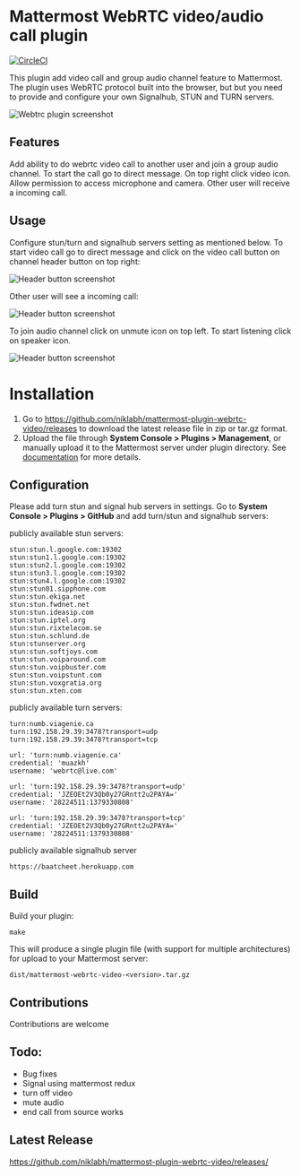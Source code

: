 # Mattermost WebRTC video/audio call plugin

[![CircleCI](https://circleci.com/gh/niklabh/mattermost-plugin-webrtc-video.svg?style=svg)](https://circleci.com/gh/niklabh/mattermost-plugin-webrtc-video)

This plugin add video call and group audio channel feature to Mattermost. The plugin uses WebRTC
protocol built into the browser, but but you need to provide and configure your
own Signalhub, STUN and TURN servers.


![Webtrc plugin screenshot](https://github.com/niklabh/mattermost-plugin-webrtc-video/raw/master/assets/screen.jpg)

## Features

Add ability to do webrtc video call to another user and join a group audio channel. To start the call go to direct message. On top right click video icon. Allow permission to access microphone and camera. Other user will receive a incoming call.

## Usage

Configure stun/turn and signalhub servers setting as mentioned below. To start video call go to direct message and click on the video call button on channel header button on top right:

![Header button screenshot](https://github.com/niklabh/mattermost-plugin-webrtc-video/raw/master/assets/header-button.png)

Other user will see a incoming call:

![Header button screenshot](https://github.com/niklabh/mattermost-plugin-webrtc-video/raw/master/assets/calling.png)

To join audio channel click on unmute icon on top left. To start listening click on speaker icon.

![Header button screenshot](https://github.com/niklabh/mattermost-plugin-webrtc-video/raw/master/assets/voice-channel.png)

# Installation

1. Go to https://github.com/niklabh/mattermost-plugin-webrtc-video/releases to download the latest release file in zip or tar.gz format.
2. Upload the file through **System Console > Plugins > Management**, or manually upload it to the Mattermost server under plugin directory. See [documentation](https://docs.mattermost.com/administration/plugins.html#set-up-guide) for more details.

## Configuration

Please add turn stun and signal hub servers in settings. Go to **System Console > Plugins > GitHub** and add turn/stun and signalhub servers:

publicly available stun servers:
```
stun:stun.l.google.com:19302
stun:stun1.l.google.com:19302
stun:stun2.l.google.com:19302
stun:stun3.l.google.com:19302
stun:stun4.l.google.com:19302
stun:stun01.sipphone.com
stun:stun.ekiga.net
stun:stun.fwdnet.net
stun:stun.ideasip.com
stun:stun.iptel.org
stun:stun.rixtelecom.se
stun:stun.schlund.de
stun:stunserver.org
stun:stun.softjoys.com
stun:stun.voiparound.com
stun:stun.voipbuster.com
stun:stun.voipstunt.com
stun:stun.voxgratia.org
stun:stun.xten.com
```
publicly available turn servers:
```
turn:numb.viagenie.ca
turn:192.158.29.39:3478?transport=udp
turn:192.158.29.39:3478?transport=tcp

url: 'turn:numb.viagenie.ca'	
credential: 'muazkh'	
username: 'webrtc@live.com'	

url: 'turn:192.158.29.39:3478?transport=udp'	
credential: 'JZEOEt2V3Qb0y27GRntt2u2PAYA='	
username: '28224511:1379330808'	

url: 'turn:192.158.29.39:3478?transport=tcp'	
credential: 'JZEOEt2V3Qb0y27GRntt2u2PAYA='	
username: '28224511:1379330808'
```
publicly available signalhub server
```
https://baatcheet.herokuapp.com
```


## Build

Build your plugin:
```
make
```

This will produce a single plugin file (with support for multiple
architectures) for upload to your Mattermost server:

```
dist/mattermost-webrtc-video-<version>.tar.gz

```


## Contributions

Contributions are welcome


## Todo:

- Bug fixes
- Signal using mattermost redux
- turn off video
- mute audio
- end call from source works


## Latest Release

https://github.com/niklabh/mattermost-plugin-webrtc-video/releases/
